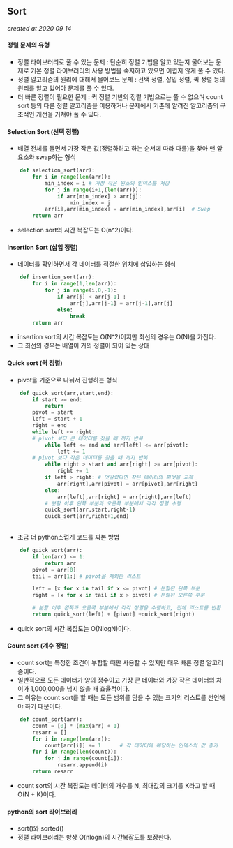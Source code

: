 ## Sort 
*created at 2020 09 14*

#### 정렬 문제의 유형
+ 정렬 라이브러리로 풀 수 있는 문제 : 단순히 정렬 기법을 알고 있는지 물어보는 문제로 기본 정렬 라이브러리의 사용 방법을 숙지하고 있으면 어렵지 않게 풀 수 있다.
+ 정렬 알고리즘의 원리에 대해서 물어보느 문제 : 선택 정렬, 삽입 정렬, 퀵 정렬 등의 원리를 알고 있어야 문제를 풀 수 있다.
+ 더 빠른 정렬이 필요한 문제 : 퀵 정렬 기반의 정렬 기법으로는 풀 수 없으며 count sort 등의 다른 정렬 알고리즘을 이용하거나 문제에서 기존에 알려진 알고리즘의 구조적인 개선을 거쳐야 풀 수 있다.

#### Selection Sort (선택 정렬)

+ 배열 전체를 돌면서 가장 작은 값(정렬하려고 하는 순서에 따라 다름)을 찾아 맨 앞 요소와 swap하는 형식

```python
    def selection_sort(arr):
        for i in range(len(arr)):
            min_index = i # 가장 작은 원소의 인덱스를 저장
            for j in range(i+1,(len(arr))):
                if arr[min_index] > arr[j]:
                    min_index = j
            arr[i],arr[min_index] = arr[min_index],arr[i]  # Swap
        return arr
```

+ selection sort의 시간 복잡도는 O(n^2)이다.

#### Insertion Sort (삽입 정렬)

+ 데이터를 확인하면서 각 데이터를 적절한 위치에 삽입하는 형식

```python
    def insertion_sort(arr):
        for i in range(1,len(arr)):
            for j in range(i,0,-1):
                if arr[j] < arr[j-1] :
                    arr[j],arr[j-1] = arr[j-1],arr[j]
                else:
                    break
        return arr
```
+ insertion sort의 시간 복잡도는 O(N^2)이지만 최선의 경우는 O(N)을 가진다. 
+ 그 최선의 경우는 배열이 거의 정렬이 되어 있는 상태

#### Quick sort (퀵 정렬)

+ pivot을 기준으로 나눠서 진행하는 형식
```python
    def quick_sort(arr,start,end):
        if start >= end:
            return
        pivot = start
        left = start + 1
        right = end
        while left <= right:
        # pivot 보다 큰 데이터를 찾을 때 까지 반복
            while left <= end and arr[left] <= arr[pivot]:
                left += 1
        # pivot 보다 작은 데이터를 찾을 때 까지 반복
            while right > start and arr[right] >= arr[pivot]:
                right += 1
            if left > right: # 엇갈렸다면 작은 데이터와 피벗을 교체
                arr[right],arr[pivot] = arr[pivot],arr[right]
            else:
                arr[left],arr[right] = arr[right],arr[left]
            # 분할 이후 왼쪽 부분과 오른쪽 부분에서 각각 정렬 수행
            quick_sort(arr,start,right-1)
            quick_sort(arr,right+1,end)
        
```

+ 조금 더 python스럽게 코드를 짜본 방법
```python
    def quick_sort(arr):
        if len(arr) <= 1:
            return arr
        pivot = arr[0]
        tail = arr[1:] # pivot을 제외한 리스트

        left = [x for x in tail if x <= pivot] # 분할된 왼쪽 부분
        right = [x for x in tail if x > pivot] # 분할된 오른쪽 부분

        # 분할 이후 왼쪽과 오른쪽 부분에서 각각 정렬을 수행하고, 전체 리스트를 반환
        return quick_sort(left) + [pivot] +quick_sort(right)
```
+ quick sort의 시간 복잡도는 O(NlogN)이다.

#### Count sort (계수 정렬)

+ count sort는 특정한 조건이 부합할 때만 사용할 수 있지만 매우 빠른 정렬 알고리즘이다.
+ 일반적으로 모든 데이터가 양의 정수이고 가장 큰 데이터와 가장 작은 데이터의 차이가 1,000,000을 넘지 않을 때 효율적이다.
+ 그 이유는 count sort를 할 때는 모든 범위를 담을 수 있는 크기의 리스트를 선언해야 하기 때문이다.
```python
    def count_sort(arr):
        count = [0] * (max(arr) + 1)
        resarr = []
        for i in range(len(arr)):
            count[arr[i]] += 1      # 각 데이터에 해당하는 인덱스의 값 증가
        for i in range(len(count)):
            for j in range(count[i]):
                resarr.append(i)
        return resarr
```
+ count sort의 시간 복잡도는 데이터의 개수를 N, 최대값의 크기를 K라고 할 때 O(N + K)이다.

#### python의 sort 라이브러리

+ sort()와 sorted() 
+ 정렬 라이브러리는 항상 O(nlogn)의 시간복잡도를 보장한다.
